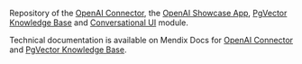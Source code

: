 Repository of the [OpenAI Connector](https://marketplace.mendix.com/link/component/220472), the [OpenAI Showcase App](https://marketplace.mendix.com/link/component/220475), [PgVector Knowledge Base](https://marketplace.mendix.com/link/component/225063) and [Conversational UI]() module.

Technical documentation is available on Mendix Docs for [OpenAI Connector](https://docs.mendix.com/appstore/connectors/openai-connector/) and [PgVector Knowledge Base](https://docs.mendix.com/appstore/modules/pgvector-knowledge-base/).